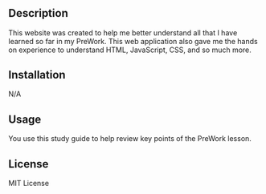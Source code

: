 # <Prework Study Guide Webpage>

## Description

This website was created to help me better understand all that I have learned so far in my PreWork. This web application also gave me the hands on experience to understand HTML, JavaScript, CSS, and so much more.


## Installation

N/A

## Usage

You use this study guide to help review key points of the PreWork lesson.


## License

MIT License
